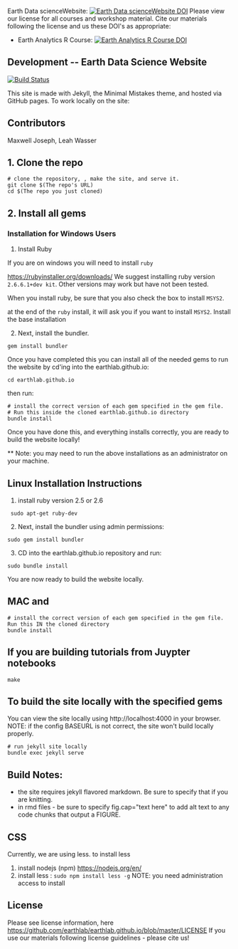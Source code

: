 

Earth Data scienceWebsite: [![Earth Data scienceWebsite DOI](https://zenodo.org/badge/62253359.svg)](https://zenodo.org/badge/latestdoi/62253359)
Please view our license for all courses and workshop material. Cite our materials following the license and us these DOI's as appropriate:
* Earth Analytics R Course: [![Earth Analytics R Course DOI](https://zenodo.org/badge/143348761.svg)](https://zenodo.org/badge/latestdoi/143348761)


## Development -- Earth Data Science Website

[![Build Status](https://travis-ci.org/earthlab/earthlab.github.io.svg?branch=master)](https://travis-ci.org/earthlab/earthlab.github.io)

This site is made with Jekyll, the Minimal Mistakes theme, and hosted via GitHub pages.
To work locally on the site:

## Contributors
Maxwell Joseph, Leah Wasser

## 1. Clone the repo
```
# clone the repository, , make the site, and serve it.
git clone $(The repo's URL)
cd $(The repo you just cloned)
```

## 2. Install all gems

### Installation for Windows Users

1. Install Ruby

If you are on windows you will need to install `ruby`

https://rubyinstaller.org/downloads/
We suggest installing ruby version `2.6.6.1+dev kit`. Other versions
may work but have not been tested.

When you install ruby, be sure that you also check the box to install `MSYS2`.

at the end of the `ruby` install, it will ask you if you want to install `MSYS2`.
Install the base installation

2. Next, install the bundler.

`gem install bundler`


Once you have completed this you can install all of the needed gems to run the
website by cd'ing into the earthlab.github.io:

`cd earthlab.github.io`

then run:

```
# install the correct version of each gem specified in the gem file.
# Run this inside the cloned earthlab.github.io directory
bundle install
```

Once you have done this, and everything installs correctly, you are ready to
build the website locally!

** Note: you may need to run the above installations as an administrator on your
machine.

## Linux Installation Instructions

1. install ruby version 2.5 or 2.6

` sudo apt-get ruby-dev`

2. Next, install the bundler using admin permissions:

`sudo gem install bundler`

3. CD into the earthlab.github.io repository and run:

`sudo bundle install`

You are now ready to build the website locally.

## MAC and
```
# install the correct version of each gem specified in the gem file. Run this IN the cloned directory
bundle install
```

## If you are building tutorials from Juypter notebooks

```
make
```

## To build the site locally with the specified gems

You can view the site locally using http://localhost:4000 in your browser.
NOTE: if the config BASEURL is not correct, the site won't build locally properly.

```
# run jekyll site locally
bundle exec jekyll serve
```


## Build Notes:

* the site requires jekyll flavored markdown. Be sure to specify that if you are knitting.
* in rmd files - be sure to specify fig.cap="text here" to add alt text to any code chunks that output a FIGURE.

## CSS

Currently, we are using less. to install less

1. install nodejs (npm) https://nodejs.org/en/
2. install less : `sudo npm install less -g` NOTE: you need administration access to install

## License

Please see license information, here https://github.com/earthlab/earthlab.github.io/blob/master/LICENSE
If you use our materials following license guidelines - please cite us!
